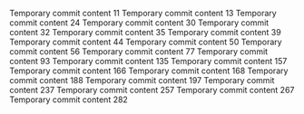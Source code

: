 Temporary commit content 11
Temporary commit content 13
Temporary commit content 24
Temporary commit content 30
Temporary commit content 32
Temporary commit content 35
Temporary commit content 39
Temporary commit content 44
Temporary commit content 50
Temporary commit content 56
Temporary commit content 77
Temporary commit content 93
Temporary commit content 135
Temporary commit content 157
Temporary commit content 166
Temporary commit content 168
Temporary commit content 188
Temporary commit content 197
Temporary commit content 237
Temporary commit content 257
Temporary commit content 267
Temporary commit content 282
